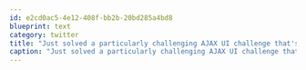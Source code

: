 ```yaml
---
id: e2cd0ac5-4e12-408f-bb2b-20bd285a4bd8
blueprint: text
category: twitter
title: "Just solved a particularly challenging AJAX UI challenge that's been haunting me for a while now."
caption: "Just solved a particularly challenging AJAX UI challenge that's been haunting me for a while now."
---
```


